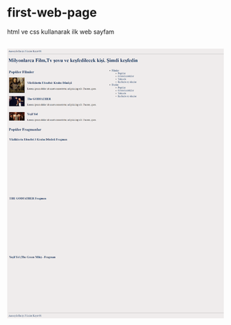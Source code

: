 # first-web-page

html ve css kullanarak ilk web sayfam
<br><br>

<img src=ilk-sayfa.png alt=web width=%80 height=%50 >
